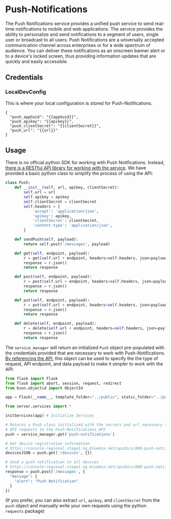 # Push-Notifications

The Push Notifications service provides a unified push service to send real-time notifications to mobile and web applications. The service provides the ability to personalize and send notifications to a segment of users, single user or broadcast to all users. Push Notifications are a universally accepted communication channel across enterprises or for a wide spectrum of audience. You can deliver these notifications as an onscreen banner alert or to a device's locked screen, thus providing information updates that are quickly and easily accessible.

##  Credentials

###  LocalDevConfig

This is where your local configuration is stored for Push-Notifications.
```
{
  "push_appGuid": "{{appGuid}}",
  "push_apikey": "{{apikey}}",
  "push_clientSecret": "{{clientSecret}}",
  "push_url": "{{url}}"
}

```

## Usage

There is no official python SDK for working with Push Notifications. Instead, [there is a RESTful API library for working with the service](https://console.bluemix.net/apidocs/push-notifications). We have provided a basic python class to simplify the process of using the API:

```python
class Push:
	def __init__(self, url, apikey, clientSecret):
		self.url = url
		self.apikey = apikey
		self.clientSecret = clientSecret
		self.headers = {
			'accept': 'application/json',
			'apikey': apikey,
			'clientSecret': clientSecret,
			'content-type': 'application/json',
		}

	def sendPush(self, payload):
		return self.post('/messages', payload)

	def get(self, endpoint, payload):
		r = get(self.url + endpoint, headers=self.headers, json=payload)
		response = r.json()
		return response

	def post(self, endpoint, payload):
		r = post(self.url + endpoint, headers=self.headers, json=payload)
		response = r.json()
		return response

	def put(self, endpoint, payload):
		r = put(self.url + endpoint, headers=self.headers, json=payload)
		response = r.json()
		return response

	def delete(self, endpoint, payload):
		r = delete(self.url + endpoint, headers=self.headers, json=payload)
		response = r.json()
		return response
```

The `service_manager` will return an initialized `Push` object pre-populated with the credentials provided that are necessary to work with Push-Notifications. [By referencing the API](https://console-regional.stage1.ng.bluemix.net/apidocs/800-push-notifications?&language=shell_curl#introduction), this object can be used to specify the the type of request, API endpoint, and data payload to make it simpler to work with the API:

```python
from flask import Flask
from flask import abort, session, request, redirect
from bson.objectid import ObjectId

app = Flask(__name__, template_folder="../public", static_folder="../public", static_url_path='')

from server.services import *

initServices(app) # Initialize Services

# Returns a Push class initialized with the secrets and url necessary to compose
# API requests to the Push-Notifications API
push = service_manager.get('push-notifications')

# Get device registration information
# https://console-regional.stage1.ng.bluemix.net/apidocs/800-push-notifications?&language=shell_curl#getdevices
devicesJSON = push.get('/devices', {})

# Send a push notification to all devices
# https://console-regional.stage1.ng.bluemix.net/apidocs/800-push-notifications?&language=shell_curl#sendmessage
response = push.post('/messages', {
  "message": {
    "alert": "Push Notification"
  }
})
```

(If you prefer, you can also extract `url`, `apikey`, and `clientSecret` from the `push` object and manually write your own requests using the python `requests` package)
